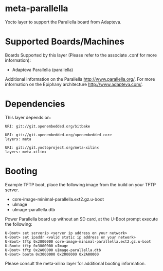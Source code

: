 meta-parallella
===============

Yocto layer to support the Parallella board from Adapteva.

Supported Boards/Machines
=========================

Boards Supported by this layer (Please refer to the associate .conf for more
information):
 * Adapteva Parallella (parallella)

Additional information on the Parallella http://www.parallella.org/.
For more information on the Epiphany architecture http://www.adapteva.com/.

Dependencies
============

This layer depends on:

	URI: git://git.openembedded.org/bitbake

	URI: git://git.openembedded.org/openembedded-core
	layers: meta

	URI: git://git.yoctoproject.org/meta-xilinx
	layers: meta-xilinx

Booting
=======

Example TFTP boot, place the following image from the build on your TFTP server.

 * core-image-minimal-parallella.ext2.gz.u-boot
 * uImage
 * uImage-parallella.dtb

Power Parallella board up without an SD card, at the U-Boot prompt execute the
following:

	U-Boot> set serverip <server ip address on your network>
	U-Boot> set ipaddr <valid static ip address on your network>
	U-Boot> tftp 0x2000000 core-image-minimal-parallella.ext2.gz.u-boot
	U-Boot> tftp 0x3000000 uImage
	U-Boot> tftp 0x2A00000 uImage-parallella.dtb
	U-Boot> bootm 0x3000000 0x2000000 0x2A00000

Please consult the meta-xilinx layer for additional booting information.

